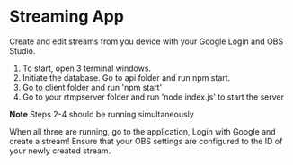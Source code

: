 # Streaming App
Create and edit streams from you device with your Google Login and OBS Studio.

1. To start, open 3 terminal windows.
2. Initiate the database. Go to api folder and run npm start.
3. Go to client folder and run 'npm start'
4. Go to your rtmpserver folder and run 'node index.js' to start the server

**Note** Steps 2-4 should be running simultaneously

When all three are running, go to the application, Login with Google and create a stream!
Ensure that your OBS settings are configured to the ID of your newly created stream.
